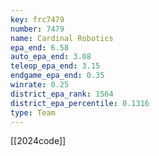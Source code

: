 ```yaml
---
key: frc7479
number: 7479
name: Cardinal Robotics
epa_end: 6.58
auto_epa_end: 3.08
teleop_epa_end: 3.15
endgame_epa_end: 0.35
winrate: 0.25
district_epa_rank: 1564
district_epa_percentile: 0.1316
type: Team
---
```

[[2024code]]
